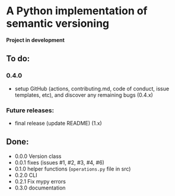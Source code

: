# A Python implementation of semantic versioning

**Project in development**

## To do:

### 0.4.0

- setup GitHub (actions, contributing.md, code of conduct, issue templates, etc), and discover any remaining bugs (0.4.x)

### Future releases:

- final release (update README) (1.x)

## Done:

- 0.0.0 Version class
- 0.0.1 fixes (issues #1, #2, #3, #4, #6)
- 0.1.0 helper functions (`operations.py` file in src)
- 0.2.0 CLI
- 0.2.1 Fix mypy errors
- 0.3.0 documentation
